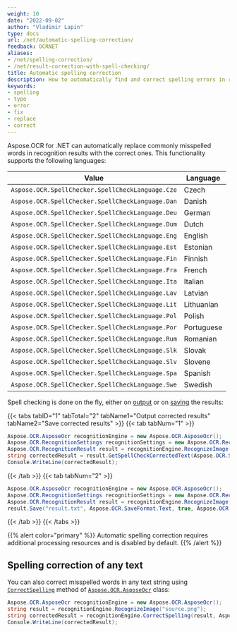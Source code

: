 ```yaml
---
weight: 10
date: "2022-09-02"
author: "Vladimir Lapin"
type: docs
url: /net/automatic-spelling-correction/
feedback: OCRNET
aliases:
- /net/spelling-correction/
- /net/result-correction-with-spell-checking/
title: Automatic spelling correction
description: How to automatically find and correct spelling errors in recognition results.
keywords:
- spelling
- typo
- error
- fix
- replace
- correct
---
```


Aspose.OCR for .NET can automatically replace commonly misspelled words in recognition results with the correct ones. This functionality supports the following languages:

Value | Language
----- | --------
`Aspose.OCR.SpellChecker.SpellCheckLanguage.Cze` | Czech
`Aspose.OCR.SpellChecker.SpellCheckLanguage.Dan` | Danish
`Aspose.OCR.SpellChecker.SpellCheckLanguage.Deu` | German
`Aspose.OCR.SpellChecker.SpellCheckLanguage.Dum` | Dutch
`Aspose.OCR.SpellChecker.SpellCheckLanguage.Eng` | English
`Aspose.OCR.SpellChecker.SpellCheckLanguage.Est` | Estonian
`Aspose.OCR.SpellChecker.SpellCheckLanguage.Fin` | Finnish
`Aspose.OCR.SpellChecker.SpellCheckLanguage.Fra` | French
`Aspose.OCR.SpellChecker.SpellCheckLanguage.Ita` | Italian
`Aspose.OCR.SpellChecker.SpellCheckLanguage.Lav` | Latvian
`Aspose.OCR.SpellChecker.SpellCheckLanguage.Lit` | Lithuanian
`Aspose.OCR.SpellChecker.SpellCheckLanguage.Pol` | Polish
`Aspose.OCR.SpellChecker.SpellCheckLanguage.Por` | Portuguese
`Aspose.OCR.SpellChecker.SpellCheckLanguage.Rum` | Romanian
`Aspose.OCR.SpellChecker.SpellCheckLanguage.Slk` | Slovak
`Aspose.OCR.SpellChecker.SpellCheckLanguage.Slv` | Slovene
`Aspose.OCR.SpellChecker.SpellCheckLanguage.Spa` | Spanish
`Aspose.OCR.SpellChecker.SpellCheckLanguage.Swe` | Swedish

Spell checking is done on the fly, either on [output](https://reference.aspose.com/ocr/net/aspose.ocr/recognitionresult/getspellcheckcorrectedtext/) or on [saving](https://reference.aspose.com/ocr/net/aspose.ocr/recognitionresult/save/) the results:

{{< tabs tabID="1" tabTotal="2" tabName1="Output corrected results" tabName2="Save corrected results" >}}
{{< tab tabNum="1" >}}
```csharp
Aspose.OCR.AsposeOcr recognitionEngine = new Aspose.OCR.AsposeOcr();
Aspose.OCR.RecognitionSettings recognitionSettings = new Aspose.OCR.RecognitionSettings();
Aspose.OCR.RecognitionResult result = recognitionEngine.RecognizeImage("source.png", recognitionSettings);
string correctedResult = result.GetSpellCheckCorrectedText(Aspose.OCR.SpellChecker.SpellCheckLanguage.Eng);
Console.WriteLine(correctedResult);
```
{{< /tab >}}
{{< tab tabNum="2" >}}
```csharp
Aspose.OCR.AsposeOcr recognitionEngine = new Aspose.OCR.AsposeOcr();
Aspose.OCR.RecognitionSettings recognitionSettings = new Aspose.OCR.RecognitionSettings();
Aspose.OCR.RecognitionResult result = recognitionEngine.RecognizeImage("source.png", recognitionSettings);
result.Save("result.txt", Aspose.OCR.SaveFormat.Text, true, Aspose.OCR.SpellChecker.SpellCheckLanguage.Deu);
```
{{< /tab >}}
{{< /tabs >}}

{{% alert color="primary" %}}
Automatic spelling correction requires additional processing resources and is disabled by default.
{{% /alert %}}

## Spelling correction of any text

You can also correct misspelled words in any text string using [`CorrectSpelling`](https://reference.aspose.com/ocr/net/aspose.ocr/asposeocr/correctspelling/) method of [`Aspose.OCR.AsposeOcr`](https://reference.aspose.com/ocr/net/aspose.ocr/asposeocr/) class:

```csharp
Aspose.OCR.AsposeOcr recognitionEngine = new Aspose.OCR.AsposeOcr();
string result = recognitionEngine.RecognizeImage("source.png");
string correctedResult = recognitionEngine.CorrectSpelling(result, Aspose.OCR.SpellChecker.SpellCheckLanguage.Deu);
Console.WriteLine(correctedResult);
```
